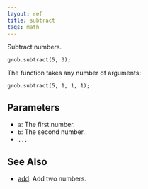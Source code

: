 ```yaml
---
layout: ref
title: subtract
tags: math
---
```

Subtract numbers.

    grob.subtract(5, 3);

The function takes any number of arguments:

    grob.subtract(5, 1, 1, 1);


## Parameters
- `a`: The first number.
- `b`: The second number.
- `...`

## See Also
- [add](/ref/add.html): Add two numbers.

